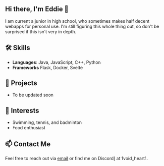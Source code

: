 ## Hi there, I'm Eddie 👋

I am current a junior in high school, who sometimes makes half decent webapps for personal use. I'm still figuring this whole thing out, so don't be surprised if this isn't very in depth.

## 🛠️ Skills
- **Languages**: Java, JavaScript, C++, Python
- **Frameworks** Flask, Docker, Svelte

## 🌟 Projects
- To be updated soon

## 🎨 Interests
- Swimming, tennis, and badminton
- Food enthusiast

## 📫 Contact Me
Feel free to reach out via [email](mailto:edwardxuming.lin@gmail.com) or find me on Discord] at 1void_heart1.
<!--
## 💡 Contribution
If you'd like to contribute to my projects, please open an issue or submit a pull request!

## 😄 Fun Fact
I love experimenting with new recipes and exploring different cuisines!
-->

